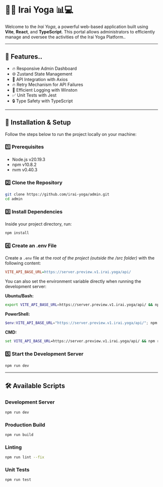 # 🧘‍♂ Irai Yoga 📊💻

Welcome to the *Irai Yoga*, a powerful web-based application built using **Vite**, **React**, and **TypeScript**.
This portal allows administrators to efficiently manage and oversee the activities of the Irai Yoga Platform..

---

## 🚀 Features..

- 🔥 Responsive Admin Dashboard
- 🌐 Zustand State Management
- 🔁 API Integration with Axios
- 🔥 Retry Mechanism for API Failures
- 📝 Efficient Logging with Winston
- ✅ Unit Tests with Jest
- 🔒 Type Safety with TypeScript

---

## 🔧 Installation & Setup

Follow the steps below to run the project locally on your machine:

### 1️⃣ Prerequisites

- Node.js v20.19.3
- npm v10.8.2
- nvm v0.40.3

### 2️⃣ Clone the Repository

```bash
git clone https://github.com/irai-yoga/admin.git
cd admin
```

### 3️⃣ Install Dependencies

Inside your project directory, run:

```bash
npm install 
```

### 4️⃣ Create an .env File

Create a `.env` file at the *root of the project (outside the /src folder)* with the following content:

```ini
VITE_API_BASE_URL=https://server.preview.v1.irai.yoga/api/
```

You can also set the environment variable directly when running the development server:

**Ubuntu/Bash:**

```bash
export VITE_API_BASE_URL=https://server.preview.v1.irai.yoga/api/ && npm run dev
```

**PowerShell:**

```powershell
$env:VITE_API_BASE_URL="https://server.preview.v1.irai.yoga/api/"; npm run dev
```

**CMD:**

```cmd
set VITE_API_BASE_URL=https://server.preview.v1.irai.yoga/api/ && npm run dev
```

### 5️⃣ Start the Development Server

```bash
npm run dev
```

---

## 🛠 Available Scripts

### Development Server

```bash
npm run dev
```

### Production Build

```bash
npm run build
```

### Linting

```bash
npm run lint --fix
```

### Unit Tests

```bash
npm run test
```
